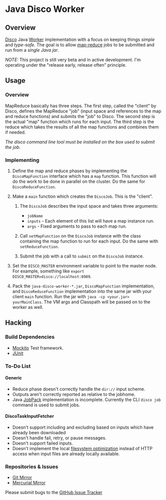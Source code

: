 Java Disco Worker
=================

Overview
--------

[Disco](http://discoproject.org) Java
[Worker](http://discoproject.org/doc/howto/worker.html) implementation
with a focus on keeping things *simple* and *type-safe*. The goal is
to allow [map-reduce](http://en.wikipedia.org/wiki/Map-reduce) jobs to
be submitted and run from a *single Java jar*.

*NOTE:* This project is still very beta and in active development. I'm
operating under the "release early, release often" principle.


Usage
-----

### Overview

MapReduce basically has three steps. The first step, called the
"client" by Disco, defines the MapReduce "job" (input space and
references to the map and reduce functions) and submits the "job" to
Disco. The second step is the actual "map" function which runs for
each input. The third step is the reduce which takes the results of
all the map functions and combines them if needed.

*The disco command line tool must be installed on the box used to
 submit the job.*

### Implementing

1. Define the map and reduce phases by implementing the
`DiscoMapFunction` interface which has a `map` function. This function
will do the work to be done in parallel on the cluster. Do the same
for `DiscoReduceFunction`.

2. Make a `main` function which creates the `DiscoJob`. This is the "client".

    1. The `DiscoJob` describes the input space and takes three arguments:
        * `jobName`
        * `inputs` - Each element of this list will have a map instance run.
        * `args` - Fixed arguments to pass to each map run.

    2. Call `setMapFunction` on the `DiscoJob` instance with the class containing the map
    function to run for each input. Do the same with `setReduceFunction`.

    3. Submit the job with a call to `submit` on the `DiscoJob`
    instance.

3. Set the `DISCO_MASTER` environment variable to point to the master
    node. For example, something like `export
    DISCO_MASTER=disco://localhost:8989`.

4. Pack the `java-disco-worker-*.jar`, `DiscoMapFunction` implementation, and
`DiscoReduceFunction` implementation into the same jar with your
client `main` function. Run the jar with `java -cp <your.jar>
yourMainClass`. The VM args and Classpath will be passed on to the
worker as well.


Hacking
-------

### Build Dependencies

* [Mockito](http://code.google.com/p/mockito/) Test framework.
* [JUnit](http://www.junit.org/)


### To-Do List

#### Generic

* Reduce phase doesn't correctly handle the `dir://` input scheme.
* Outputs aren't correctly reported as relative to the jobhome.
* Java [JobPack](http://discoproject.org/doc/howto/jobpack.html)
  implementation is incomplete. Currently the CLI `disco job` command
  is used to submit jobs.

#### DiscoTaskInputFetcher

* Doesn't support including and excluding based on inputs
  which have already been downloaded
* Doesn't handle fail, retry, or pause messages.
* Doesn't support failed inputs.
* Doesn't implement the local
  [filesystem optimization](http://discoproject.org/doc/howto/worker.html#input)
  instead of HTTP access when input files are already locally
  available.

### Repositories & Issues

* [Git Mirror](https://github.com/LukeHoersten/java-disco-worker/)
* [Mercurial Mirror](http://code.dirigible.co/java-disco-worker/)

Please submit bugs to the [GitHub Issue Tracker](https://github.com/LukeHoersten/java-disco-worker/issues/)
